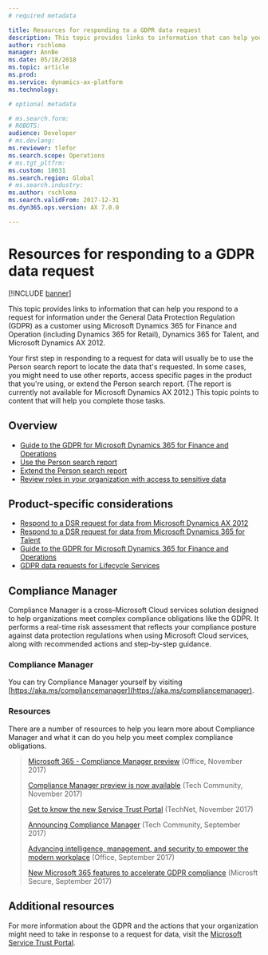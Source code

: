 ```yaml
---
# required metadata

title: Resources for responding to a GDPR data request
description: This topic provides links to information that can help you respond to a data rights request under the General Data Protection Regulation (GDPR) as a customer using Microsoft Dynamics 365 for Finance and Operation, and other Dynamics products.
author: rschloma
manager: AnnBe
ms.date: 05/18/2018
ms.topic: article
ms.prod: 
ms.service: dynamics-ax-platform
ms.technology: 

# optional metadata

# ms.search.form: 
# ROBOTS: 
audience: Developer
# ms.devlang: 
ms.reviewer: tlefor
ms.search.scope: Operations
# ms.tgt_pltfrm: 
ms.custom: 10031
ms.search.region: Global
# ms.search.industry: 
ms.author: rschloma
ms.search.validFrom: 2017-12-31
ms.dyn365.ops.version: AX 7.0.0

---
```


# Resources for responding to a GDPR data request

[!INCLUDE [banner](../includes/banner.md)]

This topic provides links to information that can help you respond to a request for information under the General Data Protection Regulation (GDPR) as a customer using Microsoft Dynamics 365 for Finance and Operation (including Dynamics 365 for Retail), Dynamics 365 for Talent, and Microsoft Dynamics AX 2012. 

Your first step in responding to a request for data will usually be to use the Person search report to locate the data that's requested. In some cases, you might need to use other reports, access specific pages in the product that you're using, or extend the Person search report. (The report is currently not available for Microsoft Dynamics AX 2012.) This topic points to content that will help you complete those tasks.

## Overview

- [Guide to the GDPR for Microsoft Dynamics 365 for Finance and Operations](gdpr-guide.md)
- [Use the Person search report](gdpr-person-search-report.md)
- [Extend the Person search report](gdpr-extend-person-search-report.md)
- [Review roles in your organization with access to sensitive data](gdpr-auditing-sensitive-data.md)


## Product-specific considerations

- [Respond to a DSR request for data from Microsoft Dynamics AX 2012](gdpr-ax2012.md)
- [Respond to a DSR request for data from Microsoft Dynamics 365 for Talent](respond-dsr-request-talent.md)
- [Guide to the GDPR for Microsoft Dynamics 365 for Finance and Operations](gdpr-guide.md)
- [GDPR data requests for Lifecycle Services](gdpr-lcs.md)

## Compliance Manager
Compliance Manager is a cross–Microsoft Cloud services solution designed to help organizations meet complex compliance obligations like the GDPR. It performs a real-time risk assessment that reflects your compliance posture against data protection regulations when using Microsoft Cloud services, along with recommended actions and step-by-step guidance.

### Compliance Manager
You can try Compliance Manager yourself by visiting [https://aka.ms/compliancemanager](https://aka.ms/compliancemanager).

### Resources
There are a number of resources to help you learn more about Compliance Manager and what it can do you help you meet complex compliance obligations.

> [Microsoft 365 - Compliance Manager preview](https://blogs.office.com/en-us/2017/11/16/microsoft-365-helps-businesses-increase-trust-and-innovation-through-compliance-with-compliance-manager-preview/) (Office, November 2017)
> 
> [Compliance Manager preview is now available](https://techcommunity.microsoft.com/t5/Security-Privacy-and-Compliance/Compliance-Manager-Preview-is-now-available/ba-p/124662) (Tech Community, November 2017)
> 
> [Get to know the new Service Trust Portal](https://blogs.technet.microsoft.com/scottschnoll/2017/11/21/get-to-know-the-new-service-trust-portal/) (TechNet, November 2017) 
> 
> [Announcing Compliance Manager](https://techcommunity.microsoft.com/t5/Security-Privacy-and-Compliance/Manage-Your-Compliance-from-One-Place-Announcing-Compliance/ba-p/106493) (Tech Community, September 2017)
> 
> [Advancing intelligence, management, and security to empower the modern workplace](https://blogs.office.com/en-us/2017/09/25/advancing-intelligence-management-and-security-to-empower-the-modern-workplace/) (Office, September 2017)
> 
> [New Microsoft 365 features to accelerate GDPR compliance](https://blogs.microsoft.com/microsoftsecure/2017/09/25/new-microsoft-365-features-to-accelerate-gdpr-compliance/) (Microsft Secure, September 2017)


## Additional resources

For more information about the GDPR and the actions that your organization might need to take in response to a request for data, visit the [Microsoft Service Trust Portal](https://servicetrust.microsoft.com/ViewPage/TrustDocuments?command=Download&downloadType=Document&downloadId=77b002ad-06f7-4a9b-8493-e18e2cb0577f&docTab=6d000410-c9e9-11e7-9a91-892aae8839ad_FAQ%20and%20White%20Papers).
